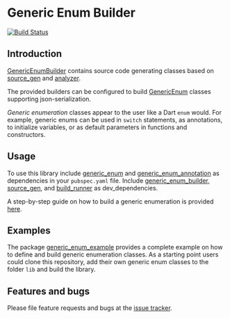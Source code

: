 # Generic Enum Builder
[![Build Status](https://travis-ci.com/simphotonics/generic_enum.svg?branch=master)](https://travis-ci.com/simphotonics/generic_enum)


## Introduction

[GenericEnumBuilder] contains source code generating classes
based on [source_gen] and [analyzer].

The provided builders can be configured to build [GenericEnum] classes
supporting json-serialization.

*Generic enumeration* classes appear to the user like a Dart `enum` would.
For example, generic enums can be used in `switch` statements, as annotations,
to initialize variables, or as default parameters in functions and constructors.

## Usage

To use this library include [generic_enum] and [generic_enum_annotation] as dependencies in your `pubspec.yaml` file.
Include [generic_enum_builder], [source_gen], and [build_runner] as dev_dependencies.

A step-by-step guide on how to build a generic enumeration is provided [here].


## Examples

The package [generic_enum_example] provides a complete example on how to define and build
generic enumeration classes. As a starting point users could clone this repository, add
their own generic enum classes to the folder `lib` and build the library.


## Features and bugs
Please file feature requests and bugs at the [issue tracker].

[issue tracker]: https://github.com/simphotonics/generic_enum/issues
[generic_enum]: https://pub.dev/packages/generic_enum
[GenericEnum]: https://pub.dev/packages/generic_enum
[GenericEnumBuilder]: https://pub.dev/packages/generic_enum_builder
[generic_enum_annotation]: https://pub.dev/packages/generic_enum_annotation
[generic_enum_builder]: https://pub.dev/packages/generic_enum_builder
[analyzer]: https://pub.dev/packages/analyzer
[source_gen]: https://pub.dev/packages/source_gen
[generic_enum_example]: ../generic_enum_example
[generic_enum#boilerplate]: ../generic_enum#boilerplate
[build_runner]: https://pub.dev/packages/build_runner
[here]: https://github.com/simphotonics/generic_enum/tree/master/generic_enum#building-a-generic-enum
